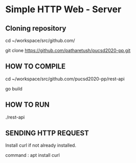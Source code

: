 # Simple HTTP Web - Server

## Cloning repository

cd ~/workspace/src/github.com/  

git clone https://github.com/patharetush/pucsd2020-pp.git 

## HOW TO COMPILE

cd ~/workspace/src/github.com/pucsd2020-pp/rest-api  

go build

## HOW TO RUN
./rest-api

## SENDING HTTP REQUEST
Install curl if not already installed.  

command : apt install curl


